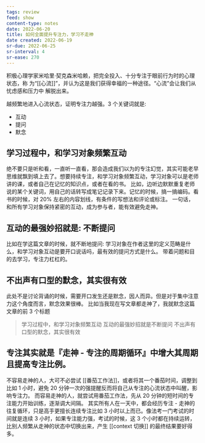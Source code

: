 ```yaml
---
tags: review
feed: show
content-type: notes
date: 2022-06-20
title: 如何全面提升专注力，学习不走神
date created: 2022-06-19
sr-due: 2022-06-25
sr-interval: 4
sr-ease: 270
---
```

积极心理学家米哈里·契克森米哈赖，把完全投入、十分专注于眼前行为时的心理状态，称 为“[[心流]]”，并认为这是我们获得幸福的一种途径。“心流”会让我们从忧虑感和压力中 解脱出来。

越频繁地进入心流状态，证明专注力越强。3 个关键词就是:
- 互动
- 提问
- 默念

## 学习过程中，和学习对象频繁互动

绝不要只是听和看，一直听一直看，那会造成我们以为的专注幻觉，其实可能老早思维就飘到填上去了。想要持续专注，和学习对象频繁互动，学习对象可以是老师讲的课，或者自己在记忆的知识点，或者在看的书。
比如，边听边默默重复老师说的某个关键词，用自己的话转写成笔记记录下来。记忆的时候，搞一搞编码。看书的时候，对 20% 左右的内容划线，有条件的写想法和评论或标注。
一句话，和所有学习对象保持紧密的互动，成为参与者，能有效避免走神。

## 互动的最强妙招就是: 不断提问

比如在学这篇文章的时候，就不断地提问: 学习对象在作者这里的定义范畴是什么，和学习对象互动是要开口说话吗，最有效的提问方式是什么。
带着问题和目的去学习，专注力杠杠的。

## 不出声有口型的默念，其实很有效

此处不是讨论背诵的时候，需要开口发生还是默念，因人而异。但是对于集中注意力这个角度而言，默念效果很棒。
比如当我现在写文章都走神了，我就默念这篇文章的前 3 个标题
> 学习过程中，和学习对象频繁互动
> 互动的最强妙招就是不断提问
> 不出声有口型的默念，其实很有效

## 专注其实就是『走神 - 专注的周期循环』中增大其周期且提高专注比例。

不容易走神的人，大可不必尝试 [[番茄工作法]]，或者将其一个番茄时间，调整到比如 1 小时，避免 20 分钟一次的强提醒反而将自己从专注的心流状态中叫醒，影响专注力。
而容易走神的人，就尝试用番茄工作法，先从 20 分钟的短时间的专注能力开始训练，逐渐调大间隔。
其实所有人在一天中，都会经历专注 - 走神的往复循环，只是高手更擅长连续专注比如 3 小时以上而已。像法考一门考试的时间就是连续 3 小时，如果专注能力强，考试的时候，这 3 个小时都在持续运转，比别人频繁从走神的状态中切换出来，产生 [[context 切换]] 的最终结果要好得多。
